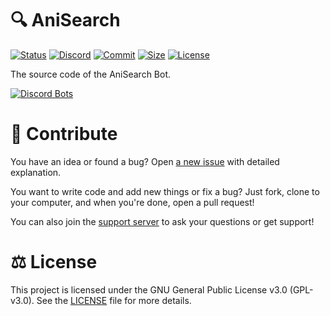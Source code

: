 # 🔍 AniSearch

[![Status](https://top.gg/api/widget/status/737236600878137363.svg)](https://top.gg/bot/737236600878137363)
[![Discord](https://img.shields.io/discord/835960108466176041?label=&logo=discord&logoColor=ffffff&color=7289DA&labelColor=7289DA&style=flat-square)](https://discord.gg/Bv94yQYZM8)
[![Commit](https://img.shields.io/github/last-commit/IchBinLeoon/anisearch-discord-bot?style=flat-square)](https://github.com/IchBinLeoon/anisearch-discord-bot/commits/main)
[![Size](https://img.shields.io/github/repo-size/IchBinLeoon/anisearch-discord-bot?style=flat-square)](https://github.com/IchBinLeoon/anisearch-discord-bot)
[![License](https://img.shields.io/github/license/IchBinLeoon/anisearch-discord-bot?style=flat-square)](https://github.com/IchBinLeoon/anisearch-discord-bot/blob/main/LICENSE)

The source code of the AniSearch Bot.

[![Discord Bots](https://top.gg/api/widget/737236600878137363.svg)](https://top.gg/bot/737236600878137363)

# 🤝 Contribute
You have an idea or found a bug? Open [a new issue](https://github.com/IchBinLeoon/anisearch-discord-bot/issues) with detailed explanation.

You want to write code and add new things or fix a bug? Just fork, clone to your computer, and when you're done, open a pull request!

You can also join the [support server](https://discord.gg/Bv94yQYZM8) to ask your questions or get support!
    
# ⚖️ License
This project is licensed under the GNU General Public License v3.0 (GPL-v3.0). See the [LICENSE](https://github.com/IchBinLeoon/anisearch-discord-bot/blob/main/LICENSE) file for more details.
